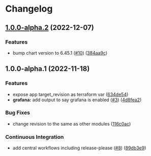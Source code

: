 # Changelog

## [1.0.0-alpha.2](https://github.com/camptocamp/devops-stack-module-grafana/compare/v1.0.0-alpha.1...v1.0.0-alpha.2) (2022-12-07)


### Features

* bump chart version to 6.45.1 ([#10](https://github.com/camptocamp/devops-stack-module-grafana/issues/10)) ([384aa9c](https://github.com/camptocamp/devops-stack-module-grafana/commit/384aa9c7079f69091c4ee2ef4e59e2bdfcbbf460))

## 1.0.0-alpha.1 (2022-11-18)


### Features

* expose app target_revision as terraform var ([634de54](https://github.com/camptocamp/devops-stack-module-grafana/commit/634de54d01d16bc0bdc9810eeea8282ff132a943))
* **grafana:** add output to say grafana is enabled ([#3](https://github.com/camptocamp/devops-stack-module-grafana/issues/3)) ([4d8fea2](https://github.com/camptocamp/devops-stack-module-grafana/commit/4d8fea24d59ef208447974d3acc55ac1cf289b2e))


### Bug Fixes

* change revision to the same as other modules ([116c0ac](https://github.com/camptocamp/devops-stack-module-grafana/commit/116c0ac810118fa2f4be6c5e27158687222fc21f))


### Continuous Integration

* add central workflows including release-please ([#8](https://github.com/camptocamp/devops-stack-module-grafana/issues/8)) ([89db3e9](https://github.com/camptocamp/devops-stack-module-grafana/commit/89db3e99ea1a9205b7605a839926dd2a127f1b4a))
